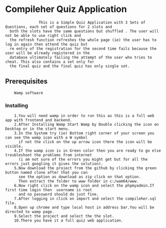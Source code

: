 # Compileher Quiz Application
                   This is a Simple Quiz Application with 3 Sets of Questions, each set of questions for 2 slots and 
      both the slots have the same questions but shuffled . The user will not be able to use right click and 
      the refresh function refreshes the whole page (ie) the user has to log in again then attend the quiz but
      re entry of the registration for the second time fails because the user will be already registered in the 
      database ultimately failing the attempt of the user who tries to cheat. This also contains a set only for 
      the final quiz and the final quiz has only single set.
      
 ## Prerequisites
        Wamp software
        
 ### Installing
        1.You will need wamp in order to run this as this is a full web app with frontend and backend.
        2.After Installing Wamp Start Wamp by Double clicking the icon on Desktop or in the start menu.
        3.In the System try (ie) Bottom right corner of your screen you can see the wamp icon with a W symbol 
          if not the click on the up arrow icon there the icon will be visible.
        4.If the wamp icon is in Green color then you are ready to go else troubleshoot the problems from internet
          (i am not sure of the errors you might get but for all the errors just googling it gives the solution).
        5.Now download the project from the github by clicking the green button named clone after that you can 
          see the option as download as zip click on that option.
          Then extract the folder to www folder in c:/wam64/www.
        6.Now right click on the wamp icon and select the phpmyadmin.If first time login then  username is root 
          and no password should do just fine.
        7.After logging in click on import and select the compileher.sql file.
        8.Open up chrome and type local host in address bar.You will be directed to wamp page.
        9.Select the project and select the the slot.
        10.There you have it a full quiz web application.
